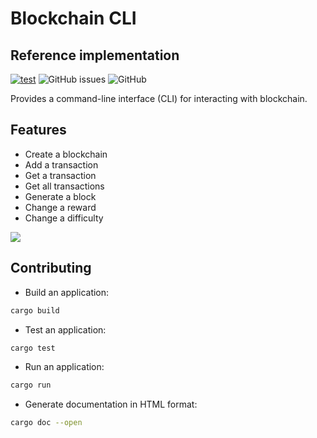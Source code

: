 # Blockchain CLI

## Reference implementation

[![test](https://github.com/slavik-pastushenko/blockchain-rust/actions/workflows/test.yml/badge.svg)](https://github.com/slavik-pastushenko/blockchain-rust/actions/workflows/test.yml)
![GitHub issues](https://img.shields.io/github/issues/slavik-pastushenko/blockchain-rust)
![GitHub](https://img.shields.io/github/license/slavik-pastushenko/blockchain-rust)

Provides a command-line interface (CLI) for interacting with blockchain.

## Features

- Create a blockchain
- Add a transaction
- Get a transaction
- Get all transactions
- Generate a block
- Change a reward
- Change a difficulty

![](https://github.com/slavik-pastushenko/blockchain-rust/assets/16807375/f9f15dbf-8594-4a1c-9d7a-675567a205da)

## Contributing

- Build an application:

```bash
cargo build
```

- Test an application:

```bash
cargo test
```

- Run an application:

```bash
cargo run
```

- Generate documentation in HTML format:

```bash
cargo doc --open
```
